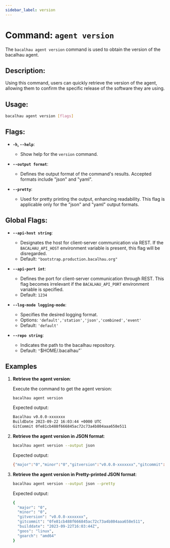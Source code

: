 ```yaml
---
sidebar_label: version
---
```

# Command: `agent version`

The `bacalhau agent version` command is used to obtain the version of the bacalhau agent.

## Description:
Using this command, users can quickly retrieve the version of the agent, allowing them to confirm the specific release of the software they are using.

## Usage:
```bash
bacalhau agent version [flags]
```

## Flags:
- **`-h`, `--help`**:
  - Show help for the `version` command.

- **`--output format`**:
  - Defines the output format of the command's results. Accepted formats include "json" and "yaml".

- **`--pretty`**:
  - Used for pretty printing the output, enhancing readability. This flag is applicable only for the "json" and "yaml" output formats.

## Global Flags:

- **`--api-host string`**:
  - Designates the host for client-server communication via REST. If the `BACALHAU_API_HOST` environment variable is present, this flag will be disregarded.
  - Default: `"bootstrap.production.bacalhau.org"`

- **`--api-port int`**:
  - Defines the port for client-server communication through REST. This flag becomes irrelevant if the `BACALHAU_API_PORT` environment variable is specified.
  - Default: `1234`

- **`--log-mode logging-mode`**:
  - Specifies the desired logging format.
  - Options: `'default','station','json','combined','event'`
  - Default: `'default'`

- **`--repo string`**:
  - Indicates the path to the bacalhau repository.
  - Default: `"`$HOME/.bacalhau"`

## Examples

1. **Retrieve the agent version**:

   Execute the command to get the agent version:

   ```bash
   bacalhau agent version
   ```

   Expected output:

   ```bash
   Bacalhau v0.0.0-xxxxxxx
   BuildDate 2023-09-22 16:03:44 +0000 UTC
   GitCommit 0fe81cb488f666845ac72c73a4b804aaa658e511
   ```

2. **Retrieve the agent version in JSON format**:

   ```bash
   bacalhau agent version --output json
   ```

   Expected output:

   ```bash
   {"major":"0","minor":"0","gitversion":"v0.0.0-xxxxxxx","gitcommit":"0fe81cb488f666845ac72c73a4b804aaa658e511","builddate":"2023-09-22T16:03:44Z","goos":"linux","goarch":"amd64"}
   ```

3. **Retrieve the agent version in Pretty-printed JSON format**:

   ```bash
   bacalhau agent version --output json --pretty
   ```

   Expected output:

   ```bash
   {
     "major": "0",
     "minor": "0",
     "gitversion": "v0.0.0-xxxxxxx",
     "gitcommit": "0fe81cb488f666845ac72c73a4b804aaa658e511",
     "builddate": "2023-09-22T16:03:44Z",
     "goos": "linux",
     "goarch": "amd64"
   }
   ```